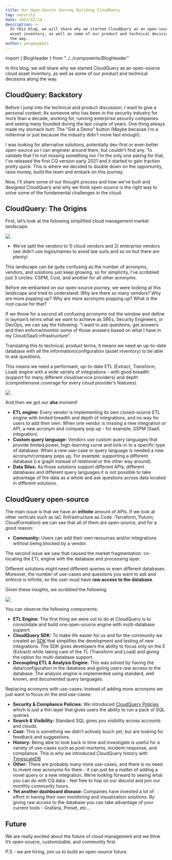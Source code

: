 ```yaml
---
title: Our Open-Source Journey Building CloudQuery
tag: security
date: 2022/02/14
description: >-
  In this blog, we will share why we started CloudQuery as an open-source cloud
  asset inventory, as well as some of our product and technical decisions along
  the way.
author: yevgenypats
---
```


import { BlogHeader } from "../../components/BlogHeader"

<BlogHeader/>


In this blog, we will share why we started CloudQuery as an open-source cloud asset inventory, as well as some of our product and technical decisions along the way.


## CloudQuery: Backstory

Before I jump into the technical and product discussion, I want to give a personal context: As someone who has been in the security industry for more than a decade,
working for, running enterprise security companies and seeing many founded during the last couple of years. One thing always made my stomach hurt: The "Get a Demo" button
(Maybe because I'm a millennial or just because the industry didn't move fast enough).

I was looking for alternative solutions, potentially dev-first or even better open-source so I can engineer around them, but couldn't find any.
To validate that I'm not missing something nor I'm the only one asking for that, I've released the first CQ version early 2021 and it started to gain traction pretty quick.
This is where we decided to double down on the opportunity, raise money, build the team and embark on this journey.

Now, I'll share some of our thought process and how we've built and designed CloudQuery and why we think open-source
is the right way to solve some of the fundamental challenges in the cloud.

## CloudQuery: The Origins

First, let’s look at the following simplified cloud management market landscape.

![](/images/blog/landscape.jpg)

- We’ve split the vendors to 1) cloud vendors and 2) enterprise vendors (we didn’t use logos/names to avoid law suits and so on but there are plenty)

This landscape can be quite confusing as the number of acronyms, vendors, and solutions just keep growing, so for simplicity, I’ve scribbled just 3 circles: CSPM, Cost, and another for all other acronyms.

Before we embarked on our open-source journey, we were looking at this landscape and tried to understand: Why are there so many vendors? Why are more popping up? Why are more acronyms popping up? What is the root cause for that?

If we throw for a second all confusing acronyms out the window and define in layman’s terms what we want to achieve as SREs, Security Engineers, or DevOps, we can say the following: “I want to ask questions, get answers and then enforce/monitor some of those answers based on what I have in my Cloud/SaaS infrastructure”.

Translating this to technical, product terms, it means we need an up-to-date database with all the information/configuration (asset inventory) to be able to ask questions.

This means we need a performant, up-to-date ETL (Extract, Transform, Load) engine with a wide variety of integrations - with good breadth (support for many different cloud/service providers) and depth (comprehensive coverage for every cloud provider’s features).

![](/images/blog/meme.jpeg)

And then we got our **aha** moment!

- **ETL engine:** Every vendor is implementing its own closed-source ETL engine with limited breadth and depth of integrations, and no way for users to add their own. When one vendor is missing a new integration or API, a new acronym and company pop up - for example, SSPM (SaaS integration).
- **Custom query language:** Vendors use custom query languages that provide limited power, high-learning curve and lock-in to a specific type of database. When a new use-case or query language is needed a new acronym/company pops up, For example: supporting a different database (i.e graph instead of relational or the other way around).
- **Data Silos:** As those solutions support different APIs, different databases and different query languages it is not possible to take advantage of the data as a whole and ask questions across data located in different solutions.

## CloudQuery open-source

The main issue is that we have an **infinite** amount of APIs. If we look at other verticals such as IaC (Infrastructure as Code -Terraform, Pulumi, CloudFormation) we can see that all of them are open-source, and for a good reason:

- **Community:** Users can add their own resources and/or integrations without being blocked by a vendor.

The second issue we saw that caused the market fragmentation: co-locating the ETL engine with the database and processing layer.

Different solutions might need different queries or even different databases. Moreover, the number of use-cases and questions you want to ask and enforce is infinite, so the user must have **raw access to the database**.

Given these insights, we scribbled the following:

![](/images/blog/cq_arch.jpg)

You can observe the following components:

- **ETL Engine:** The first thing we were out to do at CloudQuery is to consolidate and build one open-source engine with multi-database support.
- **CloudQuery SDK:** To make life easier for us and for the community we created an [SDK](https://www.cloudquery.io/blog/introducing-cloudquery-sdk) that simplifies the development and testing of new integrations. The SDK gives developers the ability to focus only on the E (Extract) while taking care of the TL (Transform and Load) and giving the option for multi-database support.
- **Decoupling ETL & Analysis Engine:** This was solved by having the data/configuration in the database and giving users raw access to the database. The analysis engine is implemented using standard, well known, and documented query languages.

Replacing acronyms with use-cases: Instead of adding more acronyms we just want to focus on the end use-cases:

- **Security & Compliance Policies:** We introduced [CloudQuery Policies](https://docs.cloudquery.io/docs/policies) which is just a thin layer that gives users the ability to run a pack of SQL queries.
- **Search & Visibility:** Standard SQL gives you visibility across accounts and clouds.
- **Cost:** This is something we didn’t actively touch yet, but are looking for feedback and suggestions.
- **History:** Being able to look back in time and investigate is useful for a variety of use-cases such as post-mortems, incident-response, and compliance. This is why we introduced CloudQuery history with [TimescaleDB](https://www.cloudquery.io/blog/announcing-cloudquery-history)
- **Other:** There are probably many more use-cases, and there is no need to invent new acronyms for them - it can just be a matter of adding a novel query or a new integration. We’re looking forward to seeing what you can do with CQ data - feel free to hop on our discord and join our monthly community hours.
- **Yet another dashboard disease:** Companies have invested a lot of effort in having their own monitoring and visualization solutions. By giving raw access to the database you can take advantage of your current tools - Grafana, Preset, etc…

## Future

We are really excited about the future of cloud management and we think it’s open-source, customizable, and community first.

P.S - we are hiring, join us to build an open-source future.
